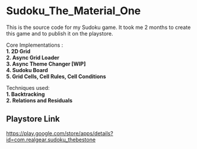# Sudoku_The_Material_One

This is the source code for my Sudoku game. It took me 2 months to create this game and to
publish it on the playstore.

Core Implementations :\
**1. 2D Grid**\
**2. Async Grid Loader**\
**3. Async Theme Changer [WIP]**\
**4. Sudoku Board**\
**5. Grid Cells, Cell Rules, Cell Conditions**

Techniques used:\
**1. Backtracking**\
**2. Relations and Residuals**

## Playstore Link
https://play.google.com/store/apps/details?id=com.realgear.sudoku_thebestone
